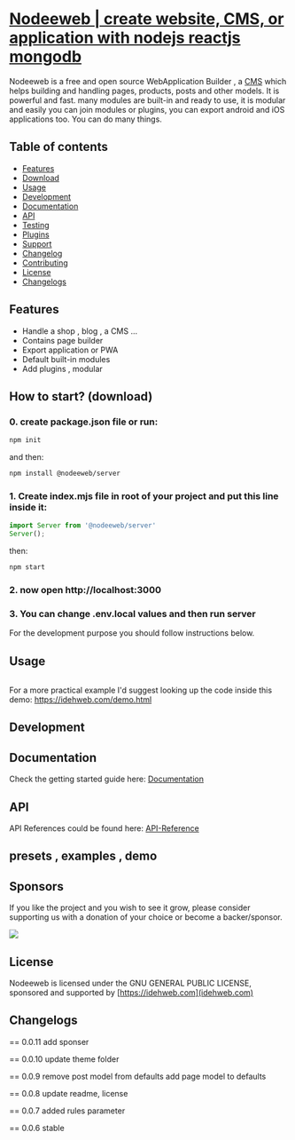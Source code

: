 # [Nodeeweb | create website, CMS, or application with nodejs reactjs mongodb](https://idehweb.com/product/creare-website-or-application-with-nodeeweb/)

Nodeeweb is a free and open source WebApplication Builder , a [CMS] which helps building and handling pages, products, posts and other models.
It is powerful and fast. many modules are built-in and ready to use, it is modular and easily you can join modules or plugins, you can export android and iOS applications too.
You can do many things.


## Table of contents

* [Features](#features)
* [Download](#download)
* [Usage](#usage)
* [Development](#development)
* [Documentation](#documentation)
* [API](#api)
* [Testing](#testing)
* [Plugins](#plugins)
* [Support](#support)
* [Changelog](https://github.com/idehweb/nodeeweb-server/releases)
* [Contributing](https://github.com/idehweb/nodeeweb-server/blob/master/CONTRIBUTING.md)
* [License](#license)
* [Changelogs](#Changelogs)




## Features

* Handle a shop , blog , a CMS ...
* Contains page builder
* Export application or PWA
* Default built-in modules
* Add plugins , modular



## How to start? (download)

### 0. create package.json file or run:
```bash
npm init
```
and then:
```bash
npm install @nodeeweb/server
```

### 1. Create index.mjs file in root of your project and put this line inside it:
```jsx static
import Server from '@nodeeweb/server'
Server();
```
then:
```bash
npm start
```

### 2. now open http://localhost:3000

### 3. You can change .env.local values and then run server

For the development purpose you should follow instructions below.

## Usage

```html


```

For a more practical example I'd suggest looking up the code inside this demo: https://idehweb.com/demo.html


## Development



## Documentation

Check the getting started guide here: [Documentation]


## API

API References could be found here: [API-Reference]


## presets , examples , demo


## Sponsors

If you like the project and you wish to see it grow, please consider supporting us with a donation of your choice or become a backer/sponsor.

<a href="https://arvandguarantee.shop" target="_blank"><img src="https://idehweb.com/sponsers/arvand-logo.jpg"></a>


## License

Nodeeweb is licensed under the GNU GENERAL PUBLIC LICENSE, sponsored and supported by [https://idehweb.com](idehweb.com)

[Documentation]: <https://idehweb.com/nodeeweb/>
[API-Reference]: <https://idehweb.com/nodeeweb/api/>
[CMS]: <https://en.wikipedia.org/wiki/Content_management_system>

## Changelogs

== 0.0.11
    add sponser

== 0.0.10
    update theme folder

== 0.0.9
    remove post model from defaults
    add page model to defaults
    
== 0.0.8 
    update readme, license

== 0.0.7 
    added rules parameter
    
== 0.0.6 
    stable